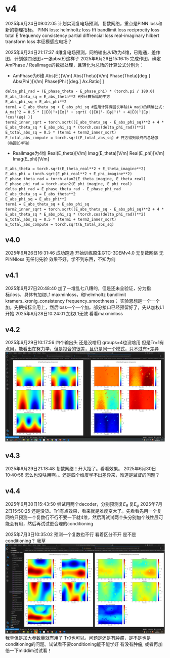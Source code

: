 # v4
2025年6月24日09:02:05 计划实现复电场预测，复数网络，重点是PINN loss和新的物理指标。
PINN loss:
helmholtz loss
fft bandlimit loss
reciprocity loss
total E frequency consistency partial diffrencial loss
real-imaginary hilbert transform loss
本征模感应电场？

2025年6月24日21:17:37 4维复电场预测，网络输出从1改为4维，已跑通，差作图，计划做四张图+一张abs(E)这样子
2025年6月26日15:16:15 完成作图，确定AmPhase / RealImage的数据处理，且转化为总场的计算公式分别为：
 - AmPhase为6维     Abs(E )[V/m] Abs(Theta)[V/m] Phase(Theta)[deg.] Abs(Phi )[V/m] Phase(Phi )[deg.] Ax.Ratio[ ]
 ```
delta_phi_rad = (E_phase_theta - E_phase_phi) * (torch.pi / 180.0)
E_abs_theta_sq = E_abs_theta**2 #预计算振幅的平方
E_abs_phi_sq = E_abs_phi**2
term1 = E_abs_theta_sq + E_abs_phi_sq #应用计算椭圆长半轴(A_maj)的精确公式: A_maj^2 = 0.5 * [|Eθ|²+|Eφ|² + sqrt( (|Eθ|²-|Eφ|²)² + 4|Eθ|²|Eφ|²cos²(Δφ) )]
term2_inner_sqrt = torch.sqrt((E_abs_theta_sq - E_abs_phi_sq)**2 + 4 * E_abs_theta_sq * E_abs_phi_sq * (torch.cos(delta_phi_rad))**2)
E_total_abs_sq = 0.5 * (term1 + term2_inner_sqrt)
E_total_abs_compute = torch.sqrt(E_total_abs_sq) # 开方得到最终的总场强（椭圆长半轴）
 ```
 - RealImage为4维   Real(E_theta)[V/m] Imag(E_theta)[V/m] Real(E_phi)[V/m] Imag(E_phi)[V/m]
 ```
E_abs_theta = torch.sqrt(E_theta_real**2 + E_theta_imagine**2)
E_abs_phi = torch.sqrt(E_phi_real**2 + E_phi_imagine**2)
E_phase_theta_rad = torch.atan2(E_theta_imagine, E_theta_real)
E_phase_phi_rad = torch.atan2(E_phi_imagine, E_phi_real)
delta_phi_rad = E_phase_theta_rad - E_phase_phi_rad
E_abs_theta_sq = E_abs_theta**2
E_abs_phi_sq = E_abs_phi**2
term1 = E_abs_theta_sq + E_abs_phi_sq
term2_inner_sqrt = torch.sqrt((E_abs_theta_sq - E_abs_phi_sq)**2 + 4 * E_abs_theta_sq * E_abs_phi_sq * (torch.cos(delta_phi_rad))**2)
E_total_abs_sq = 0.5 * (term1 + term2_inner_sqrt)
E_total_abs_compute = torch.sqrt(E_total_abs_sq)
 ```

## v4.0
2025年6月26日16:31:46 成功跑通 开始训练原生GTC-3DEMv4.0 无复数网络 无PINNloss 无任何先验
效果不好，学不到东西，不知为何

## v4.1
2025年6月27日20:48:40 加了一堆乱七八糟的，但是还未全验证，分为指标/loss，具体有加权L1 maxminloss，和helmholtz bandlimit kramers_kronig_consistency frequency_smoothness；
实验思想是一个一个加，先把指标全用上，然后loss一个一个加。部分接口已经预留好了，先从加权L1开始
2025年6月28日10:24:01 加权L1无效 看看maxminloss

## v4.2
2025年6月29日10:17:56 四个输出头
还是没啥用 groups=4也没啥用 但是Tr=1有点用，能看出在努力学，但是拟合的很差，且仍是同一个模式，只不过有±差异
![alt text](ref/c4fb4848bff8c71bc18dab7f92768ecb.jpeg)

## v4.3
2025年6月29日21:18:48 复数网络！开大招了。看看效果。
2025年6月30日10:40:58 怎么也没啥用啊。。还是四个维度学不出差异来，难道是监督的问题？

## v4.4
2025年6月30日15:43:50 尝试用两个decoder，分别预测复$E_{θ}$ 复$E_{φ}$
2025年7月2日15:50:25 还是没货。Tr1有点效果，看来就是难度变大了。先看看先用一个复网络只预测一个复数行不行不要一下就4维，然后再试试两个头分别加个线性层可能会有用，然后再试试更合理的conditioning

2025年7月3日10:35:02 预测一个复数也不行 看着区分不开 是不是conditioning？ 我草![alt text](ref/image.jpeg)我草但是加大参数量就有用了 Tr0也可以。问题是还是有肿瘤，是不是也是conditioning的问题。试试看不要conditioning能不能学好 有没有肿瘤; 或者再加倍一下middim试试看！

